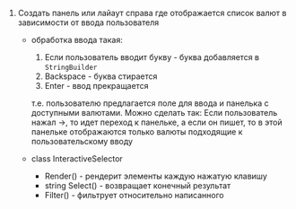 
1. Создать панель или лайаут справа где отображается список валют в зависимости от ввода пользователя
    - обработка ввода такая:
        1) Если пользователь вводит букву - буква добавляется в `StringBuilder`
        2) Backspace - буква стирается
        3) Enter - ввод прекращается

        т.е. пользователю предлагается поле для ввода и панелька с доступными валютами.
        Можно сделать так:
        Если пользователь нажал ->, то идет переход к панельке, а если он пишет, то в этой панельке отображаются только валюты подходящие к пользовательскому вводу 
    - class InteractiveSelector
        - Render() - рендерит элементы каждую нажатую клавишу
        - string Select() - возвращает конечный результат
        - Filter() - фильтрует относительно написанного

